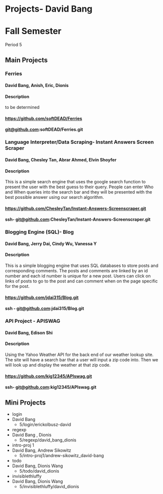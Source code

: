 Projects- David Bang
==================
# Fall Semester
Period 5

## Main Projects

### Ferries
#### David Bang, Anish, Eric, Dionis
#### Description
to be determined
#### https://github.com/softDEAD/Ferries
#### git@github.com:softDEAD/Ferries.git

### Language Interpreter/Data Scraping- Instant Answers Screen Scraper
#### David Bang, Chesley Tan, Abrar Ahmed, Elvin Shoyfer
#### Description
This is a simple search engine that uses the google search function to present the user with the best guess to their query. People can enter Who and When queries into the search bar and they will be presented with the best possible answer using our search algorithm.
#### https://github.com/ChesleyTan/Instant-Answers-Screenscraper.git
#### ssh- git@github.com:ChesleyTan/Instant-Answers-Screenscraper.git


### Blogging Engine (SQL)- Blog
#### David Bang, Jerry Dai, Cindy Wu, Vanessa Y
#### Description
This is a simple blogging engine that uses SQL databases to store posts and corresponding comments. The posts and comments are linked by an id number and each id number is unique for a new post. Users can click on links of posts to go to the post and can comment when on the page specific for the post.
#### https://github.com/jdai315/Blog.git
#### ssh - git@github.com:jdai315/Blog.git

### API Project - APISWAG
#### David Bang, Edison Shi
#### Description
Using the Yahoo Weather API for the back end of our weather lookup site. The site will have a search bar that a user will input a zip code into. Then we will look up and display the weather at that zip code.
#### https://github.com/kig12345/APIswag.git
#### ssh- git@github.com:kig12345/APIswag.git

## Mini Projects

 * login
  * David Bang
  	* 5/login/erickolbusz-david
 * regexp
  * David Bang , Dionis
	* 5/regexp/david_bang_dionis	
 * intro-proj 1
  * David Bang, Andrew Sikowitz
  	* 5/intro-proj1/andrew-sikowitz_david-bang	
 * todo
  * David Bang, Dionis Wang
  	* 5/todo/david_dionis
 * invisiblethluffy
  * David Bang, Dionis Wang
  	* 5/invisiblethluffy/david_dionis
